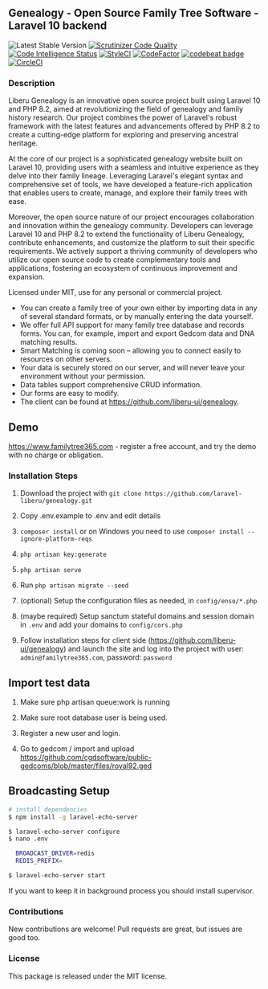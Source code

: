 ## Genealogy - Open Source Family Tree Software - Laravel 10 backend
 ![Latest Stable Version](https://img.shields.io/github/release/laravel-liberu/genealogy.svg) 
[![Scrutinizer Code Quality](https://scrutinizer-ci.com/g/laravel-liberu/genealogy/badges/quality-score.png?b=master)](https://scrutinizer-ci.com/g/laravel-liberu/genealogy/?branch=master)
[![Code Intelligence Status](https://scrutinizer-ci.com/g/laravel-liberu/genealogy/badges/code-intelligence.svg?b=master)](https://scrutinizer-ci.com/code-intelligence)
[![StyleCI](https://github.styleci.io/repos/135390590/shield?branch=master)](https://github.styleci.io/repos/135390590)
[![CodeFactor](https://www.codefactor.io/repository/github/familytree365/genealogy/badge/master)](https://www.codefactor.io/repository/github/familytree365/genealogy/overview/master)
[![codebeat badge](https://codebeat.co/badges/911f9e33-212a-4dfa-a860-751cdbbacff7)](https://codebeat.co/projects/github-com-modulargenealogy-genealogy-master)
[![CircleCI](https://circleci.com/gh/laravel-liberu/genealogy.svg?style=svg)](https://circleci.com/gh/laravel-liberu/genealogy)

<!--/h-->
### Description
Liberu Genealogy is an innovative open source project built using Laravel 10 and PHP 8.2, aimed at revolutionizing the field of genealogy and family history research. Our project combines the power of Laravel's robust framework with the latest features and advancements offered by PHP 8.2 to create a cutting-edge platform for exploring and preserving ancestral heritage.

At the core of our project is a sophisticated genealogy website built on Laravel 10, providing users with a seamless and intuitive experience as they delve into their family lineage. Leveraging Laravel's elegant syntax and comprehensive set of tools, we have developed a feature-rich application that enables users to create, manage, and explore their family trees with ease.

Moreover, the open source nature of our project encourages collaboration and innovation within the genealogy community. Developers can leverage Laravel 10 and PHP 8.2 to extend the functionality of Liberu Genealogy, contribute enhancements, and customize the platform to suit their specific requirements. We actively support a thriving community of developers who utilize our open source code to create complementary tools and applications, fostering an ecosystem of continuous improvement and expansion.

Licensed under MIT, use for any personal or commercial project.


* You can create a family tree of your own either by importing data in any of several standard formats, or by manually entering the data yourself. 
* We offer full API support for many family tree database and records forms. You can, for example, import and export Gedcom data and DNA matching results. 
* Smart Matching is coming soon – allowing you to connect easily to resources on other servers. 
* Your data is securely stored on our server, and will never leave your environment without your permission. 
* Data tables support comprehensive CRUD information.
* Our forms are easy to modify.
* The client can be found at https://github.com/liberu-ui/genealogy.
<!--/h-->
## Demo
https://www.familytree365.com - register a free account, and try the demo with no charge or obligation. 
<!--/h-->

### Installation Steps

1. Download the project with `git clone https://github.com/laravel-liberu/genealogy.git`

2. Copy .env.example to .env and edit details

3. `composer install` or on Windows you need to use `composer install --ignore-platform-reqs`

4. `php artisan key:generate`

5. `php artisan serve` 

6. Run `php artisan migrate --seed`

7. (optional) Setup the configuration files as needed, in `config/enso/*.php`

8. (maybe required) Setup sanctum stateful domains and session domain in `.env` and add your domains to `config/cors.php`

9. Follow installation steps for client side (https://github.com/liberu-ui/genealogy) and launch the site and log into the project with user: `admin@familytree365.com`, password: `password`


<!--/h-->
## Import test data

1. Make sure php artisan queue:work is running

2. Make sure root database user is being used.

3. Register a new user and login.

4. Go to gedcom / import and upload https://github.com/cgdsoftware/public-gedcoms/blob/master/files/royal92.ged

<!--/h-->
## Broadcasting Setup

```bash
# install dependencies
$ npm install -g laravel-echo-server

$ laravel-echo-server configure
$ nano .env

  BROADCAST_DRIVER=redis
  REDIS_PREFIX=

$ laravel-echo-server start
```

If you want to keep it in background process you should install supervisor.

<!--h-->
### Contributions

New contributions are welcome! Pull requests are great, but issues are good too.

### License

This package is released under the MIT license.
<!--/h-->
